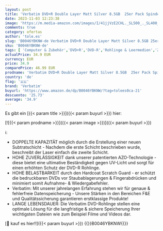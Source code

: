 ```yaml
---
layout: post
title: 'Verbatim DVD+R Double Layer Matt Silver 8.5GB  25er Pack Spindel  DVD Rohlinge beschreibbar  8-fache Brenngeschwindigkeit & Hardcoat Scratch Guard  Rohlinge DVD-R  DVD leer'
date: 2023-11-03 12:23:38
image: 'https://m.media-amazon.com/images/I/41jjVzE2CHL._SL500_._SL400_.jpg'
comments: true
category: ofertas
author: 'tole.es'
slug: 'B0046YBKNW-de Verbatim DVD+R Double Layer Matt Silver 8.5GB 25er Pack...'
sku: 'B0046YBKNW-de'
tags: [ 'Computer & Zubehör','DVD+R','DVD-R','Rohlinge & Leermedien','Zubehör','verbatim','🇩🇪', ]
actualPrice: 34.9 EUR
currency: EUR
price: 34.9
comparePrice: 46.99 EUR
prodname: 'Verbatim DVD+R Double Layer Matt Silver 8.5GB  25er Pack Spindel  DVD Rohlinge beschreibbar  8-fache Brenngeschwindigkeit & Hardcoat Scratch Guard  Rohlinge DVD-R  DVD leer'
country: 'de'
flag: '🇩🇪'
brand: 'Verbatim'
buyurl: 'https://www.amazon.de/dp/B0046YBKNW/?tag=tolees0ca-21'
descuento: '25.73'
average: '34.9'
---
```


Es gibt ein [{{< param title >}}]({{< param buyurl >}}) hier:

[![{{< param prodname >}}]({{< param image >}})]({{< param buyurl >}})

ℹ️:

- DOPPELTE KAPAZITÄT möglich durch die Erstellung einer neuen Subtratschicht - Nachdem die erste Schicht beschrieben wurde, beschreibt der Laser einfach die zweite Schicht.
- HOHE ZUVERLÄSSIGKEIT dank unserer patentierten AZO-Technologie - diese bietet eine ultimative Beständigkeit gegen UV-Licht und sorgt für einen erhöhten Schutz der DVD-R Rohlinge.
- HOHE BELASTBARKEIT durch den Hardcoat Scratch Guard - er schützt die bedruckbaren DVDs vor Staubablagerungen & Fingerabdrücken und minimiert somit Aufnahme- & Wiedergabefehler.
- Verbatim: Mit unserer jahrelangen Erfahrung stehen wir für genaue & fehlerfreie Datenspeicherung - Unsere Stärken in den Bereichen F&E und Qualitätssicherung garantieren erstklassige Produkte!
- LANGE LEBENSDAUER: Die Verbatim DVD-Rohlinge stellen eine optimale Lösung für die langfristige & sichere Speicherung Ihrer wichtigsten Dateien wie zum Beispiel Filme und Videos dar.

[🛒 kauf es hier!!]({{< param buyurl >}})
{{<world>}}B0046YBKNW{{</world>}}
